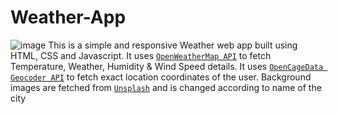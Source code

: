 # Weather-App
![image](https://user-images.githubusercontent.com/67956852/205456286-19b0731b-b7df-4ca4-9cf7-d551b6fd8670.png)
This is a simple and responsive Weather web app built using HTML, CSS and Javascript. It uses [`OpenWeatherMap API`](https://openweathermap.org/api) to fetch Temperature, Weather, Humidity & Wind Speed details. It uses [`OpenCageData Geocoder API`](https://opencagedata.com/api) to fetch exact location coordinates of the user. Background images are fetched from [`Unsplash`](https://unsplash.com/developers) and is changed according to name of the city

